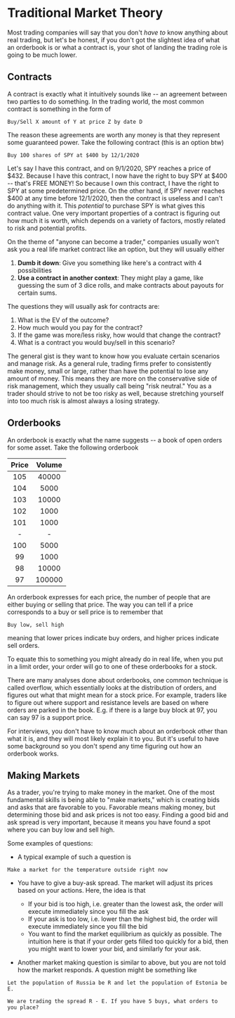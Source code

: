 # Traditional Market Theory

Most trading companies will say that you don't _have to_ know anything about real trading,
but let's be honest, if you don't got the slightest idea of what an orderbook is or what
a contract is, your shot of landing the trading role is going to be much lower.

## Contracts

A contract is exactly what it intuitively sounds like -- an agreement between two parties
to do something. In the trading world, the most common contract is something in the form of

```text
Buy/Sell X amount of Y at price Z by date D
```

The reason these agreements are worth any money is that they represent some guaranteed power.
Take the following contract (this is an option btw)

```text
Buy 100 shares of SPY at $400 by 12/1/2020
```

Let's say I have this contract, and on 9/1/2020, SPY reaches a price of $432. Because I have
this contract, I now have the right to buy SPY at $400 -- that's FREE MONEY! So because
I own this contract, I have the right to SPY at some predetermined price. On the other hand,
if SPY never reaches $400 at any time before 12/1/2020, then the contract is useless and I
can't do anything with it. This _potential_ to purchase SPY is what gives this contract value.
One very important properties of a contract is figuring out how much it is worth, which depends
on a variety of factors, mostly related to risk and potential profits.

On the theme of "anyone can become a trader," companies usually won't ask you a real life market
contract like an option, but they will usually either

1. __Dumb it down__: Give you something like here's a contract with 4 possibilities
2. __Use a contract in another context__: They might play a game, like guessing the sum of 3 dice rolls,
   and make contracts about payouts for certain sums.

The questions they will usually ask for contracts are:

1. What is the EV of the outcome?
2. How much would you pay for the contract?
3. If the game was more/less risky, how would that change the contract?
4. What is a contract you would buy/sell in this scenario?

The general gist is they want to know how you evaluate certain scenarios and manage risk.
As a general rule, trading firms prefer to consistently make money, small or large, rather
than have the potential to lose any amount of money. This means they are more on the conservative
side of risk management, which they usually call being "risk neutral." You as a trader should
strive to not be too risky as well, because stretching yourself into too much risk is
almost always a losing strategy.

## Orderbooks

An orderbook is exactly what the name suggests -- a book of open orders for some asset.
Take the following orderbook

| Price | Volume |
|:-----:|:------:|
|105| 40000|
|104| 5000|
|103| 10000|
|102| 1000|
|101| 1000|
|-|-|
|100| 5000|
|99|  1000|
|98| 10000|
|97| 100000|

An orderbook expresses for each price, the number of people that are either buying or selling that price. The way you can tell if a price corresponds to a buy or sell price is to remember that

```text
Buy low, sell high
```

meaning that lower prices indicate buy orders, and higher prices indicate sell orders.

To equate this to something you might already do in real life, when you put in a limit order, your order will go to one of these orderbooks for a stock.

There are many analyses done about orderbooks, one common technique is called overflow, which essentially looks at the distribution of orders, and figures out what that might mean for a stock price. For example, traders like to figure out where support and resistance levels are based on where orders are parked in the book. E.g. if there is a large buy block at 97, you can say 97 is a support price.

For interviews, you don't have to know much about an orderbook other than what it is, and they will most likely explain it to you. But it's useful to have some background so you don't spend any time figuring out how an orderbook works.

## Making Markets

As a trader, you're trying to make money in the market.
One of the most fundamental skills is being able to "make markets,"
which is creating bids and asks that are favorable to you.
Favorable means making money, but determining those bid and ask
prices is not too easy. Finding a good bid and ask spread is very important, because it means you have found a spot where you can
buy low and sell high.

Some examples of questions:

- A typical example of such a question is
```text
Make a market for the temperature outside right now
```

- You have to give a buy-ask spread. The market will adjust its prices based on your actions. Here, the idea is that
  - If your bid is too high, i.e. greater than the lowest ask,
    the order will execute immediately since you fill the ask
  - If your ask is too low, i.e. lower than the highest bid,
    the order will execute immediately since you fill the bid
  - You want to find the market equilibrium as quickly as possible.
    The intuition here is that if your order gets filled too quickly
    for a bid, then you might want to lower your bid, and similarly
    for your ask.

- Another market making question is similar to above, but you are not
told how the market responds. A question might be something like
```text
Let the population of Russia be R and let the population of Estonia be E.

We are trading the spread R - E. If you have 5 buys, what orders to you place?
```